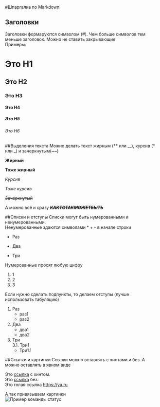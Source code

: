 #Шпаргалка по Markdown

## Заголовки 
Заголовки формаруются символом (#). Чем больше символов тем меньше заголовок. Можно не ставить закрывающие <br>
Примеры:
# Это H1
## Это H2 ##
### Это H3
#### Это H4 ####
##### Это H5 #####
###### Это H6


##Выделения текста
Можно делать текст жирным (** или __), курсив (* или _) и зачеркнутым(~~) <br>

__Жирный__

**Тоже жирный**

*Курсив*

_Тоже курсив_

~~Зачеркнутый~~

А можно всё и сразу **_~~КАКТОТАКМОЖЕТБЫТЬ~~_**

##Списки и отступы
Списки могут быть нумерованными и ненумерованными.<br>
Ненумерованные здаются символами * + - в начале строки
* Раз
+ Два
- Три

Нумерованные просят любую цифру
1. 1
2. 2
3. 3

Если нужно сделать подпункты, то делаем отступы (лучше использовать табуляцию)

1. Раз
   * раз1
   * раз2
2. Два
   + два1
   + два2
3. Три <br>
   3.1. Три1
      * Три1.1


##Ссылки и картинки
Ссылки можно вставлять с хинтами и без. А можно оставлять в явном виде

Это [ссылка](https://ya.ru "Яндекс") с хинтом. <br>
Это [ссылка](https://ya.ru) без.<br>
Это голая ссылка <https://ya.ru>


А так привязываем картинки<br />![Пример команды статус](status.png)